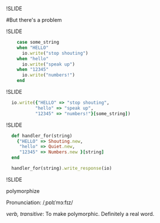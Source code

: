 !SLIDE

#But there's a problem

!SLIDE

```ruby
    case some_string
    when "HELLO"
      io.write("stop shouting")
    when "hello"
      io.write("speak up")
    when "12345"
      io.write("numbers!")
    end
```

!SLIDE

```ruby
  io.write({"HELLO" => "stop shouting",
           "hello" => "speak up",
           "12345" => "numbers!"}[some_string])
```

!SLIDE
```ruby
  def handler_for(string)
    {"HELLO" => Shouting.new,
     "hello" => Quiet.new,
     "12345" => Numbers.new }[string]
  end

  handler_for(string).write_response(io)
```

!SLIDE

polymorphize

Pronunciation: /ˌpɒlɪˈmɔːfɪz/

*verb, transitive*: To make polymorphic. Definitely a real word.
